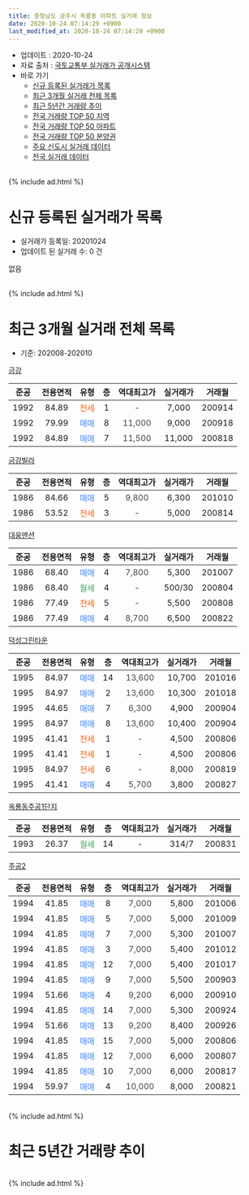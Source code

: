 ```yaml
---
title: 충청남도 공주시 옥룡동 아파트 실거래 정보
date: 2020-10-24 07:14:29 +0900
last_modified_at: 2020-10-24 07:14:29 +0900
---
```


* 업데이트 : 2020-10-24
* 자료 출처 : [국토교통부 실거래가 공개시스템](http://rt.molit.go.kr)
* 바로 가기
    * [신규 등록된 실거래가 목록](#신규-등록된-실거래가-목록)
    * [최근 3개월 실거래 전체 목록](#최근-3개월-실거래-전체-목록)
    * [최근 5년간 거래량 추이](#최근-5년간-거래량-추이)
    * [전국 거래량 TOP 50 지역](https://inasie.github.io/apt-trade-info/최근-3개월-전국에서-가장-거래가-많이-발생한-지역)
    * [전국 거래량 TOP 50 아파트](https://inasie.github.io/apt-trade-info/최근-3개월-전국에서-가장-거래가-많이-발생한-아파트)
    * [전국 거래량 TOP 50 분양권](https://inasie.github.io/apt-trade-info/최근-3개월-전국에서-가장-거래가-많이-발생한-분양권)
    * [주요 신도시 실거래 데이터](https://inasie.github.io/apt-trade-info/주요-신도시)
    * [전국 실거래 데이터](https://inasie.github.io/apt-trade-info/전국)
<br>
{% include ad.html %}
<br>

# 신규 등록된 실거래가 목록
* 실거래가 등록일: 20201024
* 업데이트 된 실거래 수: 0 건

없음

<br>
{% include ad.html %}
<br>

# 최근 3개월 실거래 전체 목록
* 기준: 202008-202010


[금강](https://search.naver.com/search.naver?query=%EC%B6%A9%EC%B2%AD%EB%82%A8%EB%8F%84+%EA%B3%B5%EC%A3%BC%EC%8B%9C+%EC%98%A5%EB%A3%A1%EB%8F%99+%EA%B8%88%EA%B0%95)

|준공|전용면적|유형|층|역대최고가|실거래가|거래월|
|:---:|:---:|:---:|:---:|:---:|:---:|:---:|
|1992|84.89|<span style="color:#ff5a00">전세</span>|1|<span style="color:#444444">-</span>|7,000|200914|
|1992|79.99|<span style="color:#4285f3">매매</span>|8|<span style="color:#444444">11,000</span>|9,000|200918|
|1992|84.89|<span style="color:#4285f3">매매</span>|7|<span style="color:#444444">11,500</span>|11,000|200818|

[금강빌라](https://search.naver.com/search.naver?query=%EC%B6%A9%EC%B2%AD%EB%82%A8%EB%8F%84+%EA%B3%B5%EC%A3%BC%EC%8B%9C+%EC%98%A5%EB%A3%A1%EB%8F%99+%EA%B8%88%EA%B0%95%EB%B9%8C%EB%9D%BC)

|준공|전용면적|유형|층|역대최고가|실거래가|거래월|
|:---:|:---:|:---:|:---:|:---:|:---:|:---:|
|1986|84.66|<span style="color:#4285f3">매매</span>|5|<span style="color:#444444">9,800</span>|6,300|201010|
|1986|53.52|<span style="color:#ff5a00">전세</span>|3|<span style="color:#444444">-</span>|5,000|200814|

[대웅맨션](https://search.naver.com/search.naver?query=%EC%B6%A9%EC%B2%AD%EB%82%A8%EB%8F%84+%EA%B3%B5%EC%A3%BC%EC%8B%9C+%EC%98%A5%EB%A3%A1%EB%8F%99+%EB%8C%80%EC%9B%85%EB%A7%A8%EC%85%98)

|준공|전용면적|유형|층|역대최고가|실거래가|거래월|
|:---:|:---:|:---:|:---:|:---:|:---:|:---:|
|1986|68.40|<span style="color:#4285f3">매매</span>|4|<span style="color:#444444">7,800</span>|5,300|201007|
|1986|68.40|<span style="color:#34a853">월세</span>|4|<span style="color:#444444">-</span>|500/30|200804|
|1986|77.49|<span style="color:#ff5a00">전세</span>|5|<span style="color:#444444">-</span>|5,500|200808|
|1986|77.49|<span style="color:#4285f3">매매</span>|4|<span style="color:#444444">8,700</span>|6,500|200822|

[덕성그린타운](https://search.naver.com/search.naver?query=%EC%B6%A9%EC%B2%AD%EB%82%A8%EB%8F%84+%EA%B3%B5%EC%A3%BC%EC%8B%9C+%EC%98%A5%EB%A3%A1%EB%8F%99+%EB%8D%95%EC%84%B1%EA%B7%B8%EB%A6%B0%ED%83%80%EC%9A%B4)

|준공|전용면적|유형|층|역대최고가|실거래가|거래월|
|:---:|:---:|:---:|:---:|:---:|:---:|:---:|
|1995|84.97|<span style="color:#4285f3">매매</span>|14|<span style="color:#444444">13,600</span>|10,700|201016|
|1995|84.97|<span style="color:#4285f3">매매</span>|2|<span style="color:#444444">13,600</span>|10,300|201018|
|1995|44.65|<span style="color:#4285f3">매매</span>|7|<span style="color:#444444">6,300</span>|4,900|200904|
|1995|84.97|<span style="color:#4285f3">매매</span>|8|<span style="color:#444444">13,600</span>|10,400|200904|
|1995|41.41|<span style="color:#ff5a00">전세</span>|1|<span style="color:#444444">-</span>|4,500|200806|
|1995|41.41|<span style="color:#ff5a00">전세</span>|1|<span style="color:#444444">-</span>|4,500|200806|
|1995|84.97|<span style="color:#ff5a00">전세</span>|6|<span style="color:#444444">-</span>|8,000|200819|
|1995|41.41|<span style="color:#4285f3">매매</span>|4|<span style="color:#444444">5,700</span>|3,800|200827|

[옥룡동주공1단지](https://search.naver.com/search.naver?query=%EC%B6%A9%EC%B2%AD%EB%82%A8%EB%8F%84+%EA%B3%B5%EC%A3%BC%EC%8B%9C+%EC%98%A5%EB%A3%A1%EB%8F%99+%EC%98%A5%EB%A3%A1%EB%8F%99%EC%A3%BC%EA%B3%B51%EB%8B%A8%EC%A7%80)

|준공|전용면적|유형|층|역대최고가|실거래가|거래월|
|:---:|:---:|:---:|:---:|:---:|:---:|:---:|
|1993|26.37|<span style="color:#34a853">월세</span>|14|<span style="color:#444444">-</span>|314/7|200831|

[주공2](https://search.naver.com/search.naver?query=%EC%B6%A9%EC%B2%AD%EB%82%A8%EB%8F%84+%EA%B3%B5%EC%A3%BC%EC%8B%9C+%EC%98%A5%EB%A3%A1%EB%8F%99+%EC%A3%BC%EA%B3%B52)

|준공|전용면적|유형|층|역대최고가|실거래가|거래월|
|:---:|:---:|:---:|:---:|:---:|:---:|:---:|
|1994|41.85|<span style="color:#4285f3">매매</span>|8|<span style="color:#444444">7,000</span>|5,800|201006|
|1994|41.85|<span style="color:#4285f3">매매</span>|5|<span style="color:#444444">7,000</span>|5,000|201009|
|1994|41.85|<span style="color:#4285f3">매매</span>|7|<span style="color:#444444">7,000</span>|5,300|201007|
|1994|41.85|<span style="color:#4285f3">매매</span>|3|<span style="color:#444444">7,000</span>|5,400|201012|
|1994|41.85|<span style="color:#4285f3">매매</span>|12|<span style="color:#444444">7,000</span>|5,400|201017|
|1994|41.85|<span style="color:#4285f3">매매</span>|9|<span style="color:#444444">7,000</span>|5,500|200903|
|1994|51.66|<span style="color:#4285f3">매매</span>|4|<span style="color:#444444">9,200</span>|6,000|200910|
|1994|41.85|<span style="color:#4285f3">매매</span>|14|<span style="color:#444444">7,000</span>|5,300|200924|
|1994|51.66|<span style="color:#4285f3">매매</span>|13|<span style="color:#444444">9,200</span>|8,400|200926|
|1994|41.85|<span style="color:#4285f3">매매</span>|15|<span style="color:#444444">7,000</span>|5,000|200806|
|1994|41.85|<span style="color:#4285f3">매매</span>|12|<span style="color:#444444">7,000</span>|6,000|200807|
|1994|41.85|<span style="color:#4285f3">매매</span>|10|<span style="color:#444444">7,000</span>|6,000|200817|
|1994|59.97|<span style="color:#4285f3">매매</span>|4|<span style="color:#444444">10,000</span>|8,000|200821|


<br>
{% include ad.html %}
<br>

# 최근 5년간 거래량 추이


<div style="width:100%;">
    <canvas id="deal_progress" height="200"></canvas>
</div>

<script>
new Chart(document.getElementById("deal_progress"), {
    type: 'line',
    data: {
        labels: ['201510','201511','201512','201601','201602','201603','201604','201605','201606','201607','201608','201609','201610','201611','201612','201701','201702','201703','201704','201705','201706','201707','201708','201709','201710','201711','201712','201801','201802','201803','201804','201805','201806','201807','201808','201809','201810','201811','201812','201901','201902','201903','201904','201905','201906','201907','201908','201909','201910','201911','201912','202001','202002','202003','202004','202005','202006','202007','202008','202009','202010'],
        datasets: [{
            label: '매매',
            pointRadius: 1,
            data: [10, 2, 6, 3, 1, 11, 3, 10, 7, 7, 14, 11, 4, 3, 5, 4, 9, 9, 3, 3, 6, 5, 6, 3, 5, 6, 4, 5, 5, 8, 4, 3, 6, 4, 4, 1, 9, 7, 7, 0, 4, 4, 7, 10, 5, 8, 7, 7, 5, 3, 11, 8, 7, 13, 9, 6, 9, 11, 7, 7, 9],
            borderColor: "rgba(255, 201, 14, 1)",
            backgroundColor: "rgba(255, 201, 14, 0.5)",
            fill: false,
            lineTension: 0
        },{
            label: '전월세',
            pointRadius: 1,
            data: [6, 6, 2, 2, 3, 6, 2, 1, 1, 5, 6, 4, 4, 1, 3, 1, 5, 7, 3, 6, 5, 4, 8, 2, 4, 5, 2, 3, 3, 5, 3, 2, 0, 4, 3, 4, 4, 2, 5, 6, 6, 2, 7, 6, 6, 6, 5, 7, 2, 3, 6, 5, 3, 2, 5, 2, 3, 3, 7, 1, 0],
            borderColor: "rgba(0, 141, 185, 1)",
            backgroundColor: "rgba(0, 141, 185, 0.5)",
            fill: false,
            lineTension: 0
        }
        ]
    },
    options: {
        responsive: true,
        title: {
            display: false
        },
        tooltips: {
            mode: 'index',
            intersect: false
        },
        hover: {
            mode: 'nearest',
            intersect: true
        },
        scales: {
            xAxes: [{
                display: true,
                scaleLabel: {
                    display: true,
                    labelString: '년/월'
                }
            }],
            yAxes: [{
                display: true,
                ticks: {
                    suggestedMin: 0,
                },
                scaleLabel: {
                    display: true,
                    labelString: '실거래 수'
                }
            }]
        }
    }
});

</script>


<br>
{% include ad.html %}
<br>


